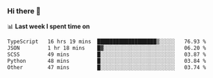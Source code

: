 ### Hi there 👋

<!--
**DBvc/DBvc** is a ✨ _special_ ✨ repository because its `README.md` (this file) appears on your GitHub profile.

Here are some ideas to get you started:

- 🔭 I’m currently working on ...
- 🌱 I’m currently learning ...
- 👯 I’m looking to collaborate on ...
- 🤔 I’m looking for help with ...
- 💬 Ask me about ...
- 📫 How to reach me: ...
- 😄 Pronouns: ...
- ⚡ Fun fact: ...
-->

📊 **Last week I spent time on**
<!--START_SECTION:waka-->

```txt
TypeScript   16 hrs 19 mins  ███████████████████▒░░░░░   76.93 %
JSON         1 hr 18 mins    █▓░░░░░░░░░░░░░░░░░░░░░░░   06.20 %
SCSS         49 mins         █░░░░░░░░░░░░░░░░░░░░░░░░   03.87 %
Python       48 mins         █░░░░░░░░░░░░░░░░░░░░░░░░   03.84 %
Other        47 mins         █░░░░░░░░░░░░░░░░░░░░░░░░   03.74 %
```

<!--END_SECTION:waka-->

